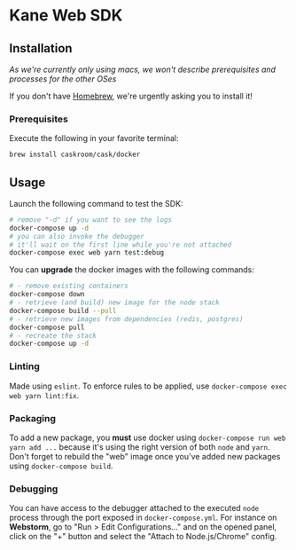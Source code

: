 # Kane Web SDK

## Installation

*As we're currently only using macs, we won't describe prerequisites and processes for the other OSes*

If you don't have [Homebrew](http://brew.sh/), we're urgently asking you to install it!

### Prerequisites

Execute the following in your favorite terminal:
```bash
brew install caskroom/cask/docker
```

## Usage

Launch the following command to test the SDK:
```bash
# remove "-d" if you want to see the logs 
docker-compose up -d
# you can also invoke the debugger
# it'll wait on the first line while you're not attached
docker-compose exec web yarn test:debug
```

You can **upgrade** the docker images with the following commands:
```bash
# - remove existing containers
docker-compose down
# - retrieve (and build) new image for the node stack
docker-compose build --pull
# - retrieve new images from dependencies (redis, postgres)
docker-compose pull
# - recreate the stack
docker-compose up -d
```

### Linting

Made using `eslint`. To enforce rules to be applied, use `docker-compose exec web yarn lint:fix`.

### Packaging

To add a new package, you **must** use docker using `docker-compose run web yarn add ...`
because it's using the right version of both `node` and `yarn`.
Don't forget to rebuild the "web" image once you've added new packages using `docker-compose build`.

### Debugging

You can have access to the debugger attached to the executed `node` process through the port exposed in `docker-compose.yml`.
For instance on **Webstorm**, go to "Run > Edit Configurations..." and on the opened panel, click on the "+" button and select
the "Attach to Node.js/Chrome" config.
